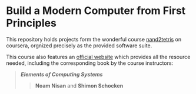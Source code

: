 # Build a Modern Computer from First Principles

This repository holds projects form the wonderful course [nand2tetris](https://www.coursera.org/learn/build-a-computer) on coursera, orgnized precisely as the provided software suite.

This course also features an [official website](http://www.nand2tetris.org/) which provides all the resource needed, including the corresponding book by the course instructors:

> ***Elements of Computing Systems*** 
>>  **Noam Nisan** and **Shimon Schocken**

